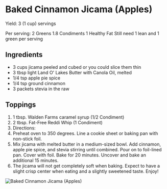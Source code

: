 # Baked Cinnamon Jicama (Apples) 

Yield:
3 (1 cup) servings

Per serving:
2 Greens
1.8 Condiments
1 Healthy Fat
Still need 1 lean and 1 green per serving

## Ingredients
* 3 cups jicama peeled and cubed or you could slice them thin
* 3 tbsp light Land O' Lakes Butter with Canola Oil, melted
* 1/4 tsp apple pie spice
* 1/4 tsp ground cinnamon
* 3 packets stevia in the raw

## Toppings
1. 1 tbsp. Walden Farms caramel syrup (1/2 Condiment)
2. 2 tbsp. Fat-Free Reddi Whip (1 Condiment)
3. Directions:
4. Preheat oven to 350 degrees. Line a cookie sheet or baking pan with non-stick foil.
5. Mix jicama with melted butter in a medium-sized bowl. Add cinnamon, apple pie spice, and stevia stirring until combined. Pour on to foil-lined pan. Cover with foil. Bake for 20 minutes. Uncover and bake an additional 15 minutes.
6. The jicama will not get completely soft when baking. Expect to have a slight crisp center when eating and a slightly sweetened taste. Enjoy!

![Baked Cinnamon Jicama (Apples)](images/Baked%20Cinnamon%20Jicama%20(Apples).png)

